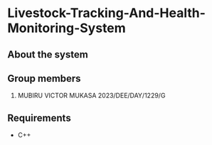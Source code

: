 # Livestock-Tracking-And-Health-Monitoring-System
## About the system
## Group members
1. MUBIRU VICTOR MUKASA 2023/DEE/DAY/1229/G
## Requirements
- C++
